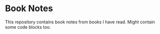 # Book Notes

This repository contains book notes from books I have read. Might contain some code blocks too.

